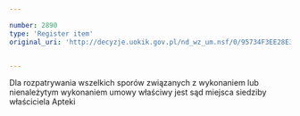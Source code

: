 ```yaml
---

number: 2890
type: 'Register item'
original_uri: 'http://decyzje.uokik.gov.pl/nd_wz_um.nsf/0/95734F3EE28E374EC12579B3003A5CFE?OpenDocument'


---
```


Dla rozpatrywania wszelkich sporów związanych z wykonaniem lub nienależytym wykonaniem umowy właściwy jest sąd miejsca siedziby właściciela Apteki
